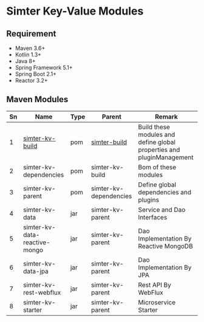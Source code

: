# Simter Key-Value Modules

## Requirement

- Maven 3.6+
- Kotlin 1.3+
- Java 8+
- Spring Framework 5.1+
- Spring Boot 2.1+
- Reactor 3.2+

## Maven Modules

| Sn | Name                          | Type | Parent                 | Remark
|----|-------------------------------|------|------------------------|--------
| 1  | [simter-kv-build]             | pom  | [simter-build]         | Build these modules and define global properties and pluginManagement
| 2  | simter-kv-dependencies        | pom  | simter-kv-build        | Bom of these modules
| 3  | simter-kv-parent              | pom  | simter-kv-dependencies | Define global dependencies and plugins
| 4  | simter-kv-data                | jar  | simter-kv-parent       | Service and Dao Interfaces
| 5  | simter-kv-data-reactive-mongo | jar  | simter-kv-parent       | Dao Implementation By Reactive MongoDB
| 6  | simter-kv-data-jpa            | jar  | simter-kv-parent       | Dao Implementation By JPA
| 7  | simter-kv-rest-webflux        | jar  | simter-kv-parent       | Rest API By WebFlux
| 8  | simter-kv-starter             | jar  | simter-kv-parent       | Microservice Starter


[simter-build]: https://github.com/simter/simter-build/tree/master
[simter-kv-build]: https://github.com/simter/simter-kv
